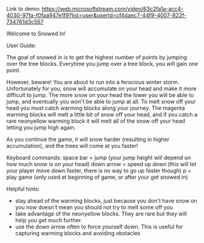Link to demo: https://web.microsoftstream.com/video/63c2fa1a-acc4-4030-97fa-f0faa947e1f9?list=user&userId=cf4daec7-44f9-4007-822f-734761d3c567

Welcome to Snowed In!

User Guide:

The goal of snowed in is to get the highest number of points by jumping over the tree blocks.
Everytime you jump over a tree block, you will gain one point.

However, beware! You are about to run into a ferocious winter storm. 
Unfortunately for you, snow will accumulate on your head and make it more difficult to jump.
The more snow on your head the lower you will be able to jump, and eventually you won't be able to jump at all.
To melt snow off your head you must catch warming blocks along your journey. The magenta warming blocks
will melt a little bit of snow off your head, and if you catch a rare neonyellow warming block it will
melt all of the snow off your head letting you jump high again. 

As you continue the game, it will snow harder (resulting in higher accumulation), and the trees will come at you faster!

Keyboard commands:
space bar = jump (your jump height will depend on how much snow is on your head)
down arrow = speed up down (this will let your player move down faster, there is no way to go up faster though)
p = play game (only used at beginning of game, or after your get snowed in)

Helpful hints:
- stay ahead of the warming blocks, just because you don't have snow on you now doesn't mean you should not try to melt some off you
- take advantage of the neonyellow blocks. They are rare but they will help you get much further.
- use the down arrow often to force yourself down. This is useful for capturing warming blocks and avoiding obstacles
